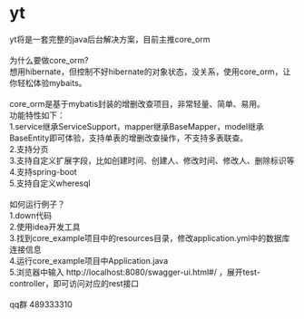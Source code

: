 # yt
yt将是一套完整的java后台解决方案，目前主推core_orm</br>
</br>
为什么要做core_orm?</br>
想用hibernate，但控制不好hibernate的对象状态，没关系，使用core_orm，让你轻松体验mybaits。</br>
</br>
core_orm是基于mybatis封装的增删改查项目，非常轻量、简单、易用。</br>
功能特性如下：</br>
1.service继承ServiceSupport，mapper继承BaseMapper，model继承BaseEntity即可体验，支持单表的增删改查操作，不支持多表联查。</br>
2.支持分页</br>
3.支持自定义扩展字段，比如创建时间、创建人、修改时间、修改人、删除标识等</br>
4.支持spring-boot</br>
5.支持自定义wheresql</br>
</br>
如何运行例子？</br>
1.down代码</br>
2.使用idea开发工具</br>
3.找到core_example项目中的resources目录，修改application.yml中的数据库连接信息</br>
4.运行core_example项目中Application.java</br>
5.浏览器中输入 http://localhost:8080/swagger-ui.html#/ ，展开test-controller，即可访问对应的rest接口</br>
</br>
qq群 489333310
